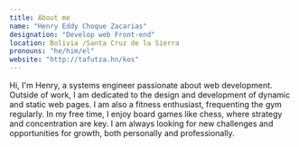 ```yaml
---
title: About me
name: "Henry Eddy Choque Zacarias"
designation: "Develop web Front-end"
location: Bolivia /Santa Cruz de la Sierra
pronouns: "he/him/el"
website: "http://tafutza.hn/kos"
---
```

Hi, I'm Henry, a systems engineer passionate about web development. Outside of work, I am dedicated to the design and development of dynamic and static web pages. I am also a fitness enthusiast, frequenting the gym regularly. In my free time, I enjoy board games like chess, where strategy and concentration are key. I am always looking for new challenges and opportunities for growth, both personally and professionally.
